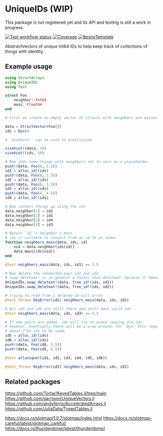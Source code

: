 # UniqueIDs (WIP)

This package is not registered yet and its API and testing is still a work in progress.

[![Test workflow status](https://github.com/nhz2/UniqueIDs.jl/actions/workflows/Test.yml/badge.svg?branch=main)](https://github.com/nhz2/UniqueIDs.jl/actions/workflows/Test.yml?query=branch%3Amain)
[![Coverage](https://codecov.io/gh/nhz2/UniqueIDs.jl/branch/main/graph/badge.svg)](https://codecov.io/gh/nhz2/UniqueIDs.jl)
[![BestieTemplate](https://img.shields.io/endpoint?url=https://raw.githubusercontent.com/JuliaBesties/BestieTemplate.jl/main/docs/src/assets/badge.json)](https://github.com/JuliaBesties/BestieTemplate.jl)

AbstractVectors of unique Int64 IDs to help keep track of collections of things with identity.

## Example usage

```julia
using StructArrays
using UniqueIDs
using Test

struct Foo
    neighbor::Int64
    mass::Float64
end

# First we create an empty vector of structs with neighbors and masses.

data = StructVector(Foo[])
ids = Dyn()

# `sizehint!` can be used to preallocate

sizehint!(data, 10)
sizehint!(ids, 10)

# Now adds some things with neighbors set to zero as a placeholder
push!(data, Foo(0, 1.5))
id1 = alloc_id!(ids)
push!(data, Foo(0, 2.5))
id2 = alloc_id!(ids)
push!(data, Foo(0, 3.5))
id3 = alloc_id!(ids)
push!(data, Foo(0, 4.5))
id4 = alloc_id!(ids)

# Now connect things up using the ids
data.neighbor[1] = id2
data.neighbor[2] = id1
data.neighbor[3] = id4
data.neighbor[4] = id3

# Return `id`'s neighbor's mass
# ids is callable to convert from an id to an index
function neighbors_mass(data, ids, id)
    nid = data.neighbor[ids(id)]
    data.mass[ids(nid)]
end

@test neighbors_mass(data, ids, id1) == 2.5

# Now delete the connected pair id1 and id2
# swap_deleteat! is in general a faster than deleteat! because it doesn't need to shift everything.
UniqueIDs.swap_deleteat!(data, free_id!(ids, id1))
UniqueIDs.swap_deleteat!(data, free_id!(ids, id2))

# Trying to read from a deleted id will error
@test_throws KeyError(id1) neighbors_mass(data, ids, id1)

# But id3 and id4 are still there and still have valid ids
@test neighbors_mass(data, ids, id3) == 4.5

# If new pairs are added, ids will try to avoid reusing old ids
# However, eventually there will be a wrap around. For `Dyn` this requires
# about 2^63 ids to be used.
id5 = alloc_id!(ids)
id6 = alloc_id!(ids)
push!(data, Foo(id6, 5.5))
push!(data, Foo(id5, 6.5))

@test allunique([id1, id2, id3, id4, id5, id6])

@test_throws KeyError(id1) neighbors_mass(data, ids, id1)
```







## Related packages

https://github.com/Tortar/KeyedTables.jl/tree/main
https://github.com/garrison/UniqueVectors.jl
https://github.com/andyferris/AcceleratedArrays.jl
https://github.com/JuliaData/TypedTables.jl

https://docs.rs/slotmap/1.0.7/slotmap/index.html
https://docs.rs/slotmap-careful/latest/slotmap_careful/
https://docs.rs/thunderdome/latest/thunderdome/

